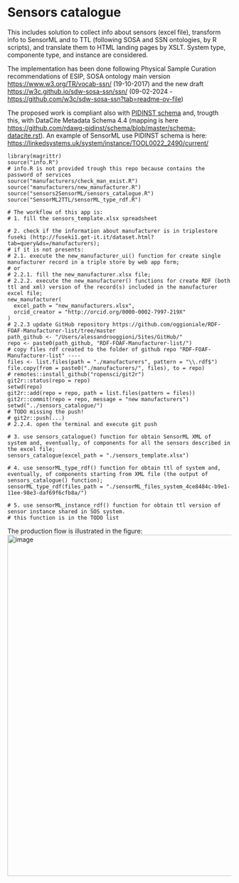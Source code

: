 # Sensors catalogue
This includes solution to collect info about sensors (excel file), transform info to SensorML and to TTL (following SOSA and SSN ontologies, by R scripts), and translate them to HTML landing pages by XSLT. System type, componente type, and instance are considered.

The implementation has been done following Physical Sample Curation recommendations of ESIP, SOSA ontology main version https://www.w3.org/TR/vocab-ssn/ (19-10-2017) and the new draft https://w3c.github.io/sdw-sosa-ssn/ssn/ (09-02-2024 - https://github.com/w3c/sdw-sosa-ssn?tab=readme-ov-file)

The proposed work is compliant also with [PIDINST schema](https://docs.pidinst.org/en/latest/white-paper/metadata-schema.html) and, trougth this, with DataCite Metadata Schema 4.4 (mapping is here https://github.com/rdawg-pidinst/schema/blob/master/schema-datacite.rst).
An example of SensorML use PIDINST schema is here: https://linkedsystems.uk/system/instance/TOOL0022_2490/current/

```
library(magrittr)
source("info.R")
# info.R is not provided trough this repo because contains the password of services
source("manufacturers/check_man_exist.R")
source("manufacturers/new_manufacturer.R")
source("sensors2SensorML/sensors_catalogue.R")
source("SensorML2TTL/sensorML_type_rdf.R")

# The workflow of this app is:
# 1. fill the sensors_template.xlsx spreadsheet

# 2. check if the information about manufacturer is in triplestore fuseki (http://fuseki1.get-it.it/dataset.html?tab=query&ds=/manufacturers);
# if it is not presents:
# 2.1. execute the new_manufacturer_ui() function for create single manufacturer record in a triple store by web app form;
# or
# 2.2.1. fill the new_manufacturer.xlsx file;
# 2.2.2. execute the new_manufacturer() functions for create RDF (both ttl and xml) version of the record(s) included in the manufacturer excel file;
new_manufacturer(
  excel_path = "new_manufacturers.xlsx",
  orcid_creator = "http://orcid.org/0000-0002-7997-219X"
)
# 2.2.3 update GitHub repository https://github.com/oggioniale/RDF-FOAF-Manufacturer-list/tree/master
path_github <- "/Users/alessandrooggioni/Sites/GitHub/"
repo <- paste0(path_github, "RDF-FOAF-Manufacturer-list/")
# copy files rdf created to the folder of github repo "RDF-FOAF-Manufacturer-list" ----
files <- list.files(path = "./manufacturers", pattern = "\\.rdf$")
file.copy(from = paste0("./manufacturers/", files), to = repo)
# remotes::install_github("ropensci/git2r")
git2r::status(repo = repo)
setwd(repo)
git2r::add(repo = repo, path = list.files(pattern = files))
git2r::commit(repo = repo, message = "new manufacturers")
setwd("../sensors_catalogue/")
# TODO missing the push!
# git2r::push(...)
# 2.2.4. open the terminal and execute git push

# 3. use sensors_catalogue() function for obtain SensorML XML of system and, eventually, of components for all the sensors described in the excel file;
sensors_catalogue(excel_path = "./sensors_template.xlsx")

# 4. use sensorML_type_rdf() function for obtain ttl of system and, eventually, of components starting from XML file (the output of sensors_catalogue() function);
sensorML_type_rdf(files_path = "./sensorML_files_system_4ce8484c-b9e1-11ee-98e3-daf69f6cfb8a/")

# 5. use sensorML_instance_rdf() function for obtain ttl version of sensor instance shared in SOS system.
# this function is in the TODO list 
```
The production flow is illustrated in the figure:
<img width="766" alt="image" src="https://github.com/oggioniale/sensors_catalogue/assets/1393893/ebcf4adc-d9c5-452d-a18d-ef2e50f9c5d2">

